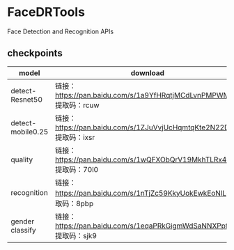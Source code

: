 # FaceDRTools
Face Detection and Recognition APIs

## checkpoints
| model | download |
| ----   |----|
|detect-Resnet50|链接：https://pan.baidu.com/s/1a9YfHRqtjMCdLvnPMPWMDQ 提取码：rcuw |
|detect-mobile0.25|链接：https://pan.baidu.com/s/1ZJuVvjUcHqmtqKte2N22DA 提取码：ixsr |
|quality|链接：https://pan.baidu.com/s/1wQFXObQrV19MkhTLRx4fRg 提取码：70l0 |
|recognition|链接：https://pan.baidu.com/s/1nTjZc59KkyUokEwkEoNlLg 提取码：8pbp |
|gender classify|链接：https://pan.baidu.com/s/1eqaPRkGigmWdSaNNXPpfzQ 提取码：sjk9 |
